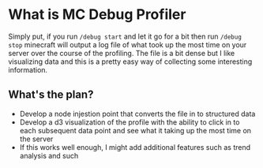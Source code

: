 # What is MC Debug Profiler

Simply put, if you run `/debug start` and let it go for a bit then run `/debug stop` minecraft will output a log file of what took up the most time on your server over the course of the profiling. The file is a bit dense but I like visualizing data and this is a pretty easy way of collecting some interesting information.

## What's the plan?

* Develop a node injestion point that converts the file in to structured data
* Develop a d3 visualization of the profile with the ability to click in to each subsequent data point and see what it taking up the most time on the server
* If this works well enough, I might add additional features such as trend analysis and such
